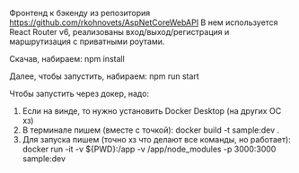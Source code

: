 Фронтенд к бэкенду из репозитория https://github.com/rkohnovets/AspNetCoreWebAPI
В нем используется React Router v6, реализованы вход/выход/регистрация и маршрутизация с приватными роутами.

Скачав, набираем: npm install

Далее, чтобы запустить, набираем: npm run start

Чтобы запустить через докер, надо:
  1) Если на винде, то нужно установить Docker Desktop (на других ОС хз)
  2) В терминале пишем (вместе с точкой): docker build -t sample:dev .
  3) Для запуска пишем (точно хз что делают все команды, но работает): docker run -it -v ${PWD}:/app -v /app/node_modules -p 3000:3000 sample:dev
